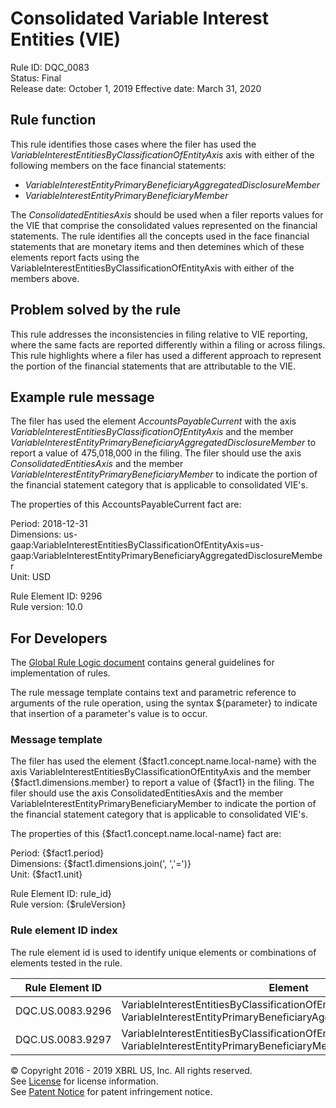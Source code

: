 # Consolidated Variable Interest Entities (VIE)
Rule ID: DQC_0083  
Status: Final   
Release date: October 1, 2019
Effective date: March 31, 2020   

## Rule function  
This rule identifies those cases where the filer has used the _VariableInterestEntitiesByClassificationOfEntityAxis_ axis with either of the following members on the face financial statements:

*   _VariableInterestEntityPrimaryBeneficiaryAggregatedDisclosureMember_
*   _VariableInterestEntityPrimaryBeneficiaryMember_

The _ConsolidatedEntitiesAxis_ should be used when a filer reports values for the VIE that comprise the consolidated values represented on the financial statements. The rule identifies all the concepts used in the face financial statements that are monetary items and then detemines which of these elements report facts using the VariableInterestEntitiesByClassificationOfEntityAxis with either of the members above.  

## Problem solved by the rule
This rule addresses the inconsistencies in filing relative to VIE reporting, where the same facts are reported differently within a filing or across filings. This rule highlights where a filer has used a different approach to represent the portion of the financial statements that are attributable to the VIE. 

## Example rule message
The filer has used the element _AccountsPayableCurrent_ with the axis _VariableInterestEntitiesByClassificationOfEntityAxis_ and the member _VariableInterestEntityPrimaryBeneficiaryAggregatedDisclosureMember_ to report a value of 475,018,000 in the filing. The filer should use the axis _ConsolidatedEntitiesAxis_ and the member _VariableInterestEntityPrimaryBeneficiaryMember_ to indicate the portion of the financial statement category that is applicable to consolidated VIE's.  

The properties of this AccountsPayableCurrent fact are:

Period: 2018-12-31  
Dimensions: us-gaap:VariableInterestEntitiesByClassificationOfEntityAxis=us-gaap:VariableInterestEntityPrimaryBeneficiaryAggregatedDisclosureMember  
Unit: USD

Rule Element ID: 9296  
Rule version: 10.0

## For Developers
The [Global Rule Logic document](https://github.com/DataQualityCommittee/dqc_us_rules/blob/master/docs/GlobalRuleLogic.md) contains general guidelines for implementation of rules.  

The rule message template contains text and parametric reference to arguments of the rule operation, using the syntax ${parameter} to indicate that insertion of a parameter's value is to occur.  

### Message template
The filer has used the element {$fact1.concept.name.local-name} with the axis VariableInterestEntitiesByClassificationOfEntityAxis and the member {$fact1.dimensions.member} to report a value of {$fact1} in the filing. The filer should use the axis ConsolidatedEntitiesAxis and the member VariableInterestEntityPrimaryBeneficiaryMember to indicate the portion of the financial statement category that is applicable to consolidated VIE's.  

The properties of this {$fact1.concept.name.local-name} fact are:

Period: {$fact1.period}  
Dimensions: {$fact1.dimensions.join(', ','=')}  
Unit: {$fact1.unit}

Rule Element ID: rule_id}  
Rule version: {$ruleVersion}

### Rule element ID index 
The rule element id is used to identify unique elements or combinations of elements tested in the rule. 

|Rule Element ID|Element|
|--------|--------|
|DQC.US.0083.9296|VariableInterestEntitiesByClassificationOfEntityAxis = VariableInterestEntityPrimaryBeneficiaryAggregatedDisclosureMember|
|DQC.US.0083.9297|VariableInterestEntitiesByClassificationOfEntityAxis = VariableInterestEntityPrimaryBeneficiaryMember|

© Copyright 2016 - 2019 XBRL US, Inc. All rights reserved.   
See [License](https://xbrl.us/dqc-license) for license information.  
See [Patent Notice](https://xbrl.us/dqc-patent) for patent infringement notice.  
